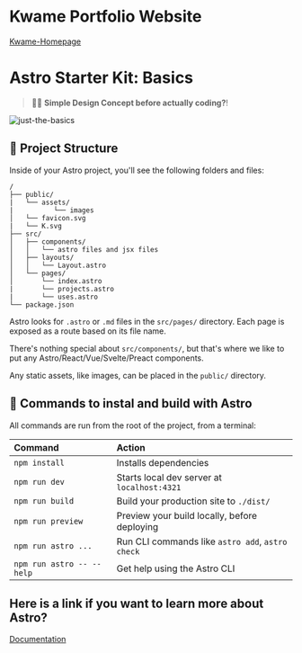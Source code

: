 # Kwame Portfolio Website
[Kwame-Homepage](https://portfolio-website-three-ruby-56.vercel.app/)
# Astro Starter Kit: Basics


> 🧑‍🚀 **Simple Design Concept before actually coding?**!

![just-the-basics](https://github.com/withastro/astro/assets/2244813/a0a5533c-a856-4198-8470-2d67b1d7c554)

## 🚀 Project Structure

Inside of your Astro project, you'll see the following folders and files:

```text
/
├── public/
|   └── assets/
|          └── images
│   └── favicon.svg
|   └── K.svg
├── src/
│   ├── components/
│   │   └── astro files and jsx files
│   ├── layouts/
│   │   └── Layout.astro
│   └── pages/
│       └── index.astro
|       └── projects.astro
|       └── uses.astro              
└── package.json
```

Astro looks for `.astro` or `.md` files in the `src/pages/` directory. Each page is exposed as a route based on its file name.

There's nothing special about `src/components/`, but that's where we like to put any Astro/React/Vue/Svelte/Preact components.

Any static assets, like images, can be placed in the `public/` directory.

## 🧞 Commands to instal and build with Astro

All commands are run from the root of the project, from a terminal:

| Command                   | Action                                           |
| :------------------------ | :----------------------------------------------- |
| `npm install`             | Installs dependencies                            |
| `npm run dev`             | Starts local dev server at `localhost:4321`      |
| `npm run build`           | Build your production site to `./dist/`          |
| `npm run preview`         | Preview your build locally, before deploying     |
| `npm run astro ...`       | Run CLI commands like `astro add`, `astro check` |
| `npm run astro -- --help` | Get help using the Astro CLI                     |

## Here is a link if you want to learn more about Astro?
[Documentation](https://docs.astro.build) 
